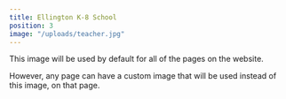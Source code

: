 ```yaml
---
title: Ellington K-8 School
position: 3
image: "/uploads/teacher.jpg"
---
```


This image will be used by default for all of the pages on the website.

However, any page can have a custom image that will be used instead of this image, on that page.
